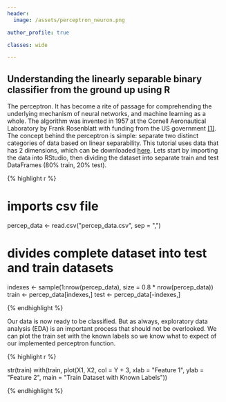 ```yaml
---
header:
  image: /assets/perceptron_neuron.png

author_profile: true

classes: wide

---
```


## Understanding the linearly separable binary classifier from the ground up using R

The perceptron. It has become a rite of passage for comprehending the underlying mechanism of neural networks, and machine learning as a whole. The algorithm was invented in 1957 at the Cornell Aeronautical Laboratory by Frank Rosenblatt with funding from the US government [[1]](http://psycnet.apa.org/doiLanding?doi=10.1037%2Fh0042519). The concept behind the perceptron is simple: separate two distinct categories of data based on linear separability. This tutorial uses data that has 2 dimensions, which can be downloaded [here](assets/2018-03-04-Single-Layer-Perceptron-Implementation/percep_data.csv). Lets start by importing the data into RStudio, then dividing the dataset into separate train and test DataFrames (80% train, 20% test). 


{% highlight r %}
# imports csv file
percep_data <- read.csv("percep_data.csv", sep = ",")

# divides complete dataset into test and train datasets
indexes <- sample(1:nrow(percep_data), size = 0.8 * nrow(percep_data))
train <- percep_data[indexes,]
test <- percep_data[-indexes,]

{% endhighlight %}

Our data is now ready to be classified. But as always, exploratory data analysis (EDA) is an important process that should not be overlooked. We can plot the train set with the known labels so we know what to expect of our implemented perceptron function.

{% highlight r %}

str(train)
with(train, plot(X1, X2, col = Y + 3, xlab = "Feature 1", ylab = "Feature 2", main = "Train Dataset with Known Labels"))

{% endhighlight %}


